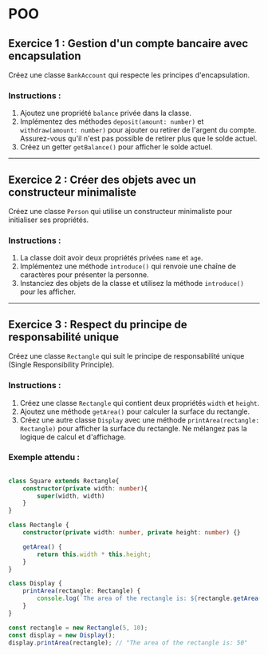 # POO 

## **Exercice 1 : Gestion d'un compte bancaire avec encapsulation**
Créez une classe `BankAccount` qui respecte les principes d'encapsulation.

### Instructions :
1. Ajoutez une propriété `balance` privée dans la classe.
2. Implémentez des méthodes `deposit(amount: number)` et `withdraw(amount: number)` pour ajouter ou retirer de l'argent du compte. Assurez-vous qu'il n'est pas possible de retirer plus que le solde actuel.
3. Créez un getter `getBalance()` pour afficher le solde actuel.

--- 

## **Exercice 2 : Créer des objets avec un constructeur minimaliste**
Créez une classe `Person` qui utilise un constructeur minimaliste pour initialiser ses propriétés.

### Instructions :
1. La classe doit avoir deux propriétés privées `name` et `age`.
2. Implémentez une méthode `introduce()` qui renvoie une chaîne de caractères pour présenter la personne.
3. Instanciez des objets de la classe et utilisez la méthode `introduce()` pour les afficher.

---


## **Exercice 3 : Respect du principe de responsabilité unique**
Créez une classe `Rectangle` qui suit le principe de responsabilité unique (Single Responsibility Principle).

### Instructions :
1. Créez une classe `Rectangle` qui contient deux propriétés `width` et `height`.
2. Ajoutez une méthode `getArea()` pour calculer la surface du rectangle.
3. Créez une autre classe `Display` avec une méthode `printArea(rectangle: Rectangle)` pour afficher la surface du rectangle. Ne mélangez pas la logique de calcul et d'affichage.

### Exemple attendu :
```typescript

class Square extends Rectangle{
    constructor(private width: number){
        super(width, width)
    }
}

class Rectangle {
    constructor(private width: number, private height: number) {}

    getArea() {
        return this.width * this.height;
    }
}

class Display {
    printArea(rectangle: Rectangle) {
        console.log(`The area of the rectangle is: ${rectangle.getArea()}`);
    }
}

const rectangle = new Rectangle(5, 10);
const display = new Display();
display.printArea(rectangle); // "The area of the rectangle is: 50"